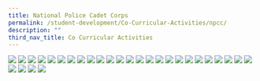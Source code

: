 ```yaml
---
title: National Police Cadet Corps
permalink: /student-development/Co-Curricular-Activities/npcc/
description: ""
third_nav_title: Co Curricular Activities
---
```



![](/images/NPCC%202022/Slide1.png)
![](/images/NPCC%202022/Slide2.png)
![](/images/NPCC%202022/Slide3.png)
![](/images/NPCC%202022/Slide4.png)
![](/images/NPCC%202022/Slide5.png)
![](/images/NPCC%202022/Slide6.png)
![](/images/NPCC%202022/Slide7.png)
![](/images/NPCC%202022/Slide8.png)
![](/images/NPCC%202022/Slide9.png)
![](/images/NPCC%202022/Slide10.png)
![](/images/NPCC%202022/Slide11.png)
![](/images/NPCC%202022/Slide12.png)
![](/images/NPCC%202022/Slide13.png)
![](/images/NPCC%202022/Slide14.png)
![](/images/NPCC%202022/Slide15.png)
![](/images/NPCC%202022/Slide16.png)
![](/images/NPCC%202022/Slide17.png)
![](/images/NPCC%202022/Slide18.png)
![](/images/NPCC%202022/Slide19.png)
![](/images/NPCC%202022/Slide20.png)
![](/images/NPCC%202022/Slide21.png)
![](/images/NPCC%202022/Slide22.png)
![](/images/NPCC%202022/Slide23.png)
![](/images/NPCC%202022/Slide24.png)
![](/images/NPCC%202022/Slide25.png)
![](/images/NPCC%202022/Slide26.png)
![](/images/NPCC%202022/Slide27.png)
![](/images/NPCC%202022/Slide28.png)
![](/images/NPCC%202022/Slide29.png)